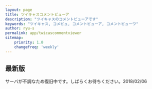 ```yaml
---
layout: page
title: ツイキャスコメントビューア
description: "ツイキャスのコメントビューアです"
keywords: "ツイキャス, コメビュ, コメントビューア, コメントビューワ"
author: ryu-s
permalink: app/twicascommentviewer
sitemap:
    priority: 1.0
    changefreq: 'weekly'	
---
```


## 最新版
サーバが不調なため復旧中です。しばらくお待ちください。2018/02/06  
<!--[v0.1.2](http://61.192.216.29/app/TwicasCommentViewer_v0.1.2.zip) （2017/05/23）意図せずにサーバから切断された場合に自動的に再接続するようにした  -->
